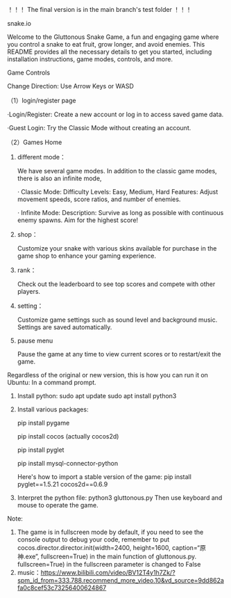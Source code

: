 
！！！ The final version is in the main branch's test folder ！！！



snake.io

   Welcome to the Gluttonous Snake Game, a fun and engaging game where you control a snake to eat fruit, grow longer, and avoid enemies. This README provides all the necessary details to get you started, including installation instructions, game modes, controls, and more.

Game Controls

   Change Direction: Use Arrow Keys or WASD

（1）login/register page

   ·Login/Register: Create a new account or log in to access saved game data.
   
   ·Guest Login: Try the Classic Mode without creating an account.

（2）Games Home

1. different mode：
   
   We have several game modes. In addition to the classic game modes, there is also an infinite mode,
   
   · Classic Mode:
      Difficulty Levels: Easy, Medium, Hard
      Features: Adjust movement speeds, score ratios, and number of enemies.
   
   · Infinite Mode:
      Description: Survive as long as possible with continuous enemy spawns. Aim for the highest score!
   
2. shop：

   Customize your snake with various skins available for purchase in the game shop to enhance your gaming experience.

3. rank：

   Check out the leaderboard to see top scores and compete with other players.

4. setting：

   Customize game settings such as sound level and background music. Settings are saved automatically.

5. pause menu

   Pause the game at any time to view current scores or to restart/exit the game.


Regardless of the original or new version, this is how you can run it on Ubuntu: In a command prompt.

   1. Install python: sudo apt update sudo apt install python3
   2. Install various packages:

      pip install pygame

      pip install cocos (actually cocos2d)

      pip install pyglet

      pip install mysql-connector-python

      Here's how to import a stable version of the game: pip install pyglet==1.5.21 cocos2d==0.6.9
   
   3. Interpret the python file: python3 gluttonous.py
   Then use keyboard and mouse to operate the game.

Note: 
   1. The game is in fullscreen mode by default, if you need to see the console output to debug your code, 
   remember to put cocos.director.director.init(width=2400, height=1600, caption=“原神.exe”, fullscreen=True) in the main function of gluttonous.py. fullscreen=True) in the fullscreen parameter is changed to False
   2. music：https://www.bilibili.com/video/BV12T4y1h7Zk/?spm_id_from=333.788.recommend_more_video.10&vd_source=9dd862afa0c8cef53c73256400624867
